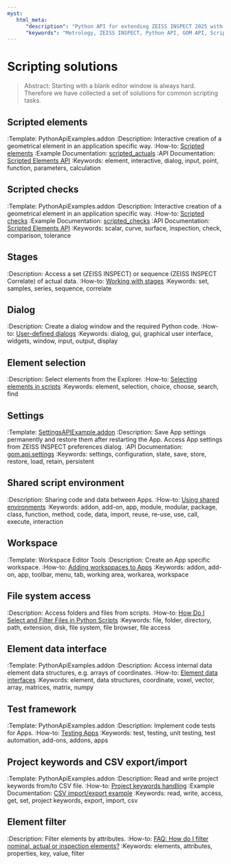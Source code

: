 ```yaml
---
myst:
   html_meta:
      "description": "Python API for extending ZEISS INSPECT 2025 with Apps - Scripting Solutions"
      "keywords": "Metrology, ZEISS INSPECT, Python API, GOM API, Scripting, Add-ons, Apps, How-tos, Solutions"
---
```


# Scripting solutions

> Abstract: Starting with a blank editor window is always hard. Therefore we have collected a set of solutions for common scripting tasks.

## Scripted elements

:Template: PythonApiExamples.addon
:Description: Interactive creation of a geometrical element in an application specific way.
:How-to: <a href="../scripted_elements/scripted_elements_toc.html">Scripted elements</a>
:Example Documentation: <a href="https://github.com/ZEISS/zeiss-inspect-app-examples/tree/main/AppExamples#scripted_actuals--building-custom-actual-elements-with-python-code">scripted_actuals</a>
:API Documentation: <a href="../../python_api/scripted_elements_api.html">Scripted Elements API</a>
:Keywords: element, interactive, dialog, input, point, function, parameters, calculation
 
## Scripted checks
:Template: PythonApiExamples.addon
:Description: Interactive creation of a geometrical element in an application specific way.
:How-to: <a href="../scripted_elements/scripted_checks.html">Scripted checks</a>
:Example Documentation: <a href="https://github.com/ZEISS/zeiss-inspect-app-examples/tree/main/AppExamples#scripted_checks--building-custom-checks-with-python-code">scripted_checks</a>
:API Documentation: <a href="../../python_api/scripted_elements_api.html#scripted-checks-return-values">Scripted Elements API</a>
:Keywords: scalar, curve, surface, inspection, check, comparison, tolerance

## Stages

:Description: Access a set (ZEISS INSPECT) or sequence (ZEISS INSPECT Correlate) of actual data.
:How-to: <a href="../stages/stages.html">Working with stages</a>
:Keywords: set, samples, series, sequence, correlate

## Dialog

:Description: Create a dialog window and the required Python code.
:How-to: <a href="../python_api_introduction/user_defined_dialogs.html">User-defined dialogs</a>
:Keywords: dialog, gui, graphical user interface, widgets, window, input, output, display

## Element selection

:Description: Select elements from the Explorer.
:How-to: <a href="../python_api_introduction/selecting_elements.html">Selecting elements in scripts</a>
:Keywords: element, selection, choice, choose, search, find

## Settings

:Template: [SettingsAPIExample.addon](https://raw.githubusercontent.com/ZEISS/zeiss-inspect-app-examples/main/addons/SettingsAPIExample.addon)
:Description: Save App settings permanently and restore them after restarting the App. Access App settings from ZEISS INSPECT preferences dialog.
:API Documentation: <a href="../../python_api/python_api.html#gom-api-settings">gom.api.settings</a>
:Keywords: settings, configuration, state, save, store, restore, load, retain, persistent

<!--
## Iterations and conditional code (on elements)

:Template: 
:Description: 
:How-to: <a href=""></a>
:API Documentation: <a href=""></a>
:Keywords: program flow, control flow, loop, iteration, branch, condition
-->

## Shared script environment

:Description: Sharing code and data between Apps.
:How-to: <a href="../using_shared_environments/using_shared_environments.html">Using shared environments</a>
:Keywords: addon, add-on, app, module, modular, package, class, function, method, code, data, import, reuse, re-use, use, call, execute, interaction

## Workspace

:Template: Workspace Editor Tools
:Description: Create an App specific workspace.
:How-to: <a href="../adding_workspaces_to_apps/adding_workspaces_to_apps.html">Adding worksppaces to Apps</a>
:Keywords: addon, add-on, app, toolbar, menu, tab, working area, workarea, workspace

## File system access

:Description: Access folders and files from scripts.
:How-to: <a href="https://techguide.zeiss.com/en/zeiss-inspect-2023/article/how_to_select_and_filter_files_in_python_scripts.html">How Do I Select and Filter Files in Python Scripts</a>
:Keywords: file, folder, directory, path, extension, disk, file system, file browser, file access

## Element data interface

:Template: PythonApiExamples.addon
:Description: Access internal data element data structures, e.g. arrays of coordinates.
:How-to: <a href="../python_api_introduction/python_api_introduction.html#element-data-interfaces">Element data interfaces</a>
:Keywords: element, data structures, coordinate, voxel, vector, array, matrices, matrix, numpy

## Test framework

:Template: PythonApiExamples.addon
:Description: Implement code tests for Apps.
:How-to: <a href="../testing_apps/testing_apps.html">Testing Apps</a>
:Keywords: test, testing, unit testing, test automation, add-ons, addons, apps

## Project keywords and CSV export/import

:Template: PythonApiExamples.addon
:Description: Read and write project keywords from/to CSV file.
:How-to: <a href="../project_keywords/project_keywords.html">Project keywords handling</a>
:Example Documentation: <a href="https://github.com/ZEISS/zeiss-inspect-app-examples/blob/main/AppExamples/misc/CSVExample/doc/Documentation.md">CSV import/export example</a>
:Keywords: read, write, access, get, set, project keywords, export, import, csv

## Element filter

:Description: Filter elements by attributes.
:How-to: <a href="../faq/faq.html#how-do-i-filter-nominal-actual-or-inspection-elements">FAQ: How do I filter nominal, actual or inspection elements?</a>
:Keywords: elements, attributes, properties, key, value, filter
